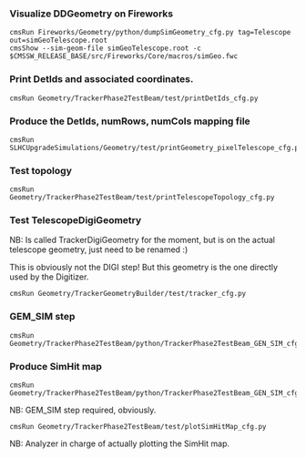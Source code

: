 ### Visualize DDGeometry on Fireworks

    cmsRun Fireworks/Geometry/python/dumpSimGeometry_cfg.py tag=Telescope out=simGeoTelescope.root
    cmsShow --sim-geom-file simGeoTelescope.root -c $CMSSW_RELEASE_BASE/src/Fireworks/Core/macros/simGeo.fwc


### Print DetIds and associated coordinates. 

    cmsRun Geometry/TrackerPhase2TestBeam/test/printDetIds_cfg.py


### Produce the DetIds, numRows, numCols mapping file 

    cmsRun SLHCUpgradeSimulations/Geometry/test/printGeometry_pixelTelescope_cfg.py


### Test topology 

    cmsRun Geometry/TrackerPhase2TestBeam/test/printTelescopeTopology_cfg.py


### Test TelescopeDigiGeometry

NB: Is called TrackerDigiGeometry for the moment, but is on the actual telescope geometry, just need to be renamed :)     

This is obviously not the DIGI step! But this geometry is the one directly used by the Digitizer.  

    cmsRun Geometry/TrackerGeometryBuilder/test/tracker_cfg.py


### GEM_SIM step 

    cmsRun Geometry/TrackerPhase2TestBeam/python/TrackerPhase2TestBeam_GEN_SIM_cfg.py


### Produce SimHit map

    cmsRun Geometry/TrackerPhase2TestBeam/python/TrackerPhase2TestBeam_GEN_SIM_cfg.py    
NB: GEM_SIM step required, obviously.   

    cmsRun Geometry/TrackerPhase2TestBeam/test/plotSimHitMap_cfg.py                 
NB: Analyzer in charge of actually plotting the SimHit map.
